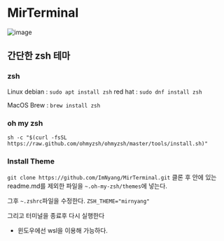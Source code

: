 # MirTerminal

![image](https://user-images.githubusercontent.com/72956792/175517390-b334c48d-6675-4599-a5df-11371ea3f568.png)

## 간단한 zsh 테마

### zsh

Linux
debian : `sudo apt install zsh`
red hat : `sudo dnf install zsh`

MacOS
Brew : `brew install zsh`

### oh my zsh

`sh -c "$(curl -fsSL https://raw.github.com/ohmyzsh/ohmyzsh/master/tools/install.sh)"`

### Install Theme

`git clone https://github.com/ImNyang/MirTerminal.git`
클론 후 안에 있는 readme.md를 제외한 파일을 `~.oh-my-zsh/themes`에 넣는다.

그후 `~.zshrc`파일을 수정한다.
`ZSH_THEME="mirnyang"`

그리고 터미널을 종료후 다시 실행한다

+ 윈도우에선 wsl을 이용해 가능하다.
